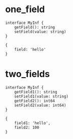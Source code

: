 # one_field

```dexscript
interface MyInf {
    getField(): string
    setField(value: string)
}
```

```dexscript
{
    field: 'hello'
}
```

# two_fields

```dexscript
interface MyInf {
    getField1(): string
    setField1(value: string)
    getField2(): int64
    setField2(value: int64)
}
```

```dexscript
{
    field1: 'hello',
    field2: 100
}
```

